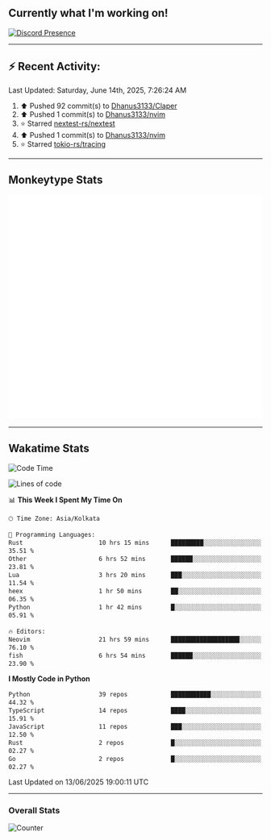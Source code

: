 ## Currently what I'm working on!
[![Discord Presence](https://lanyard.cnrad.dev/api/534981034400284712)](https://discord.com/users/534981034400284712)

---

## :zap: Recent Activity:
<!--RECENT_ACTIVITY:last_update-->
Last Updated: Saturday, June 14th, 2025, 7:26:24 AM
<!--RECENT_ACTIVITY:last_update_end-->
<!--RECENT_ACTIVITY:start-->
1. ⬆️ Pushed 92 commit(s) to [Dhanus3133/Claper](https://github.com/Dhanus3133/Claper)<br>
2. ⬆️ Pushed 1 commit(s) to [Dhanus3133/nvim](https://github.com/Dhanus3133/nvim)<br>
3. ⭐ Starred [nextest-rs/nextest](https://github.com/nextest-rs/nextest)<br>
4. ⬆️ Pushed 1 commit(s) to [Dhanus3133/nvim](https://github.com/Dhanus3133/nvim)<br>
5. ⭐ Starred [tokio-rs/tracing](https://github.com/tokio-rs/tracing)<br>
<!--RECENT_ACTIVITY:end-->

---

## Monkeytype Stats
<a href="https://monkeytype.com/profile/dhanus">
  <img src="https://raw.githubusercontent.com/Dhanus3133/Dhanus3133/monkeytype/monkeytype-lb.svg" alt="Monkeytype Profile" />
</a>

---

## Wakatime Stats
<!--START_SECTION:waka-->
![Code Time](http://img.shields.io/badge/Code%20Time-2%2C744%20hrs%2016%20mins-blue)

![Lines of code](https://img.shields.io/badge/From%20Hello%20World%20I%27ve%20Written-4.7%20million%20lines%20of%20code-blue)

📊 **This Week I Spent My Time On** 

```text
🕑︎ Time Zone: Asia/Kolkata

💬 Programming Languages: 
Rust                     10 hrs 15 mins      █████████░░░░░░░░░░░░░░░░   35.51 % 
Other                    6 hrs 52 mins       ██████░░░░░░░░░░░░░░░░░░░   23.81 % 
Lua                      3 hrs 20 mins       ███░░░░░░░░░░░░░░░░░░░░░░   11.54 % 
heex                     1 hr 50 mins        ██░░░░░░░░░░░░░░░░░░░░░░░   06.35 % 
Python                   1 hr 42 mins        █░░░░░░░░░░░░░░░░░░░░░░░░   05.91 % 

🔥 Editors: 
Neovim                   21 hrs 59 mins      ███████████████████░░░░░░   76.10 % 
fish                     6 hrs 54 mins       ██████░░░░░░░░░░░░░░░░░░░   23.90 % 
```

**I Mostly Code in Python** 

```text
Python                   39 repos            ███████████░░░░░░░░░░░░░░   44.32 % 
TypeScript               14 repos            ████░░░░░░░░░░░░░░░░░░░░░   15.91 % 
JavaScript               11 repos            ███░░░░░░░░░░░░░░░░░░░░░░   12.50 % 
Rust                     2 repos             █░░░░░░░░░░░░░░░░░░░░░░░░   02.27 % 
Go                       2 repos             █░░░░░░░░░░░░░░░░░░░░░░░░   02.27 % 
```




 Last Updated on 13/06/2025 19:00:11 UTC
<!--END_SECTION:waka-->
---

### Overall Stats

<img src="https://moe-counter.glitch.me/get/@Dhanus3133?theme=asoul" alt="Counter" />
